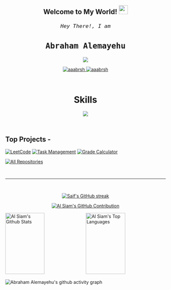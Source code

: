 <h2 align="center">
  Welcome to My World!
  <img src="https://media.giphy.com/media/hvRJCLFzcasrR4ia7z/giphy.gif" width="28">
</h2>

<!-- <a href="https://komarev.com/ghpvc/?username=aaabrsh">
  <img align="right" src="https://komarev.com/ghpvc/?username=aaabrsh&label=Visitors&color=0e75b6&style=flat" alt="Profile visitor" />
</a> -->

<!-- [![wakatime](https://wakatime.com/badge/user/eebb3dd8-d9b2-40de-9b88-6fd6cac99dbc.svg)](https://wakatime.com/@eebb3dd8-d9b2-40de-9b88-6fd6cac99dbc) -->

<!-- Intro  -->
<h3 align="center">
        <samp>
            <h6>Hey There!, I am</h6>
            <h2> Abraham Alemayehu</h2>
        </samp>
</h3>

<p align="center">
  <a href="https://github.com/aaabrsh"><img src="https://readme-typing-svg.herokuapp.com/?lines=Full%20Stack%20Programmer;Information%20Systems%20Graduate;Coding%20Since%202019;Always%20Looking%20For%20Challenging%20Projects&center=true&width=480&height=45"></a>
</p>

<p align="center">
 <a href="" target="blank">
  <img src="https://img.shields.io/badge/Website-DC143C?style=for-the-badge&logo=medium&logoColor=white" alt="aaabrsh" />
 </a>
 <a href="https://www.linkedin.com/in/abraham-alemayehu-23615619a" target="_blank">
  <img src="https://img.shields.io/badge/LinkedIn-0077B5?style=for-the-badge&logo=linkedin&logoColor=white" alt="aaabrsh"/>
 </a>
</p>
<br />

<!-- Skills Section -->
<h1 align="center">Skills</h1>

<p align="center">
  <a href="https://skillicons.dev">
    <img src="https://skillicons.dev/icons?i=html,css,javascript,typescript,react,next,angular,vue,nodejs,express,redux,laravel,php,mysql,postgresql,mongodb,git,docker,cpp,cs,python,prisma,supabase,firebase,vite,webpack,vercel,tailwind,bootstrap,postman,markdown,figma,threejs,blender,vscode" />
  </a>
</p>

<br/>

## Top Projects -

<!-- [![Portfolio](https://github-readme-stats.vercel.app/api/pin/?username=aaabrsh&repo=portfolio&border_color=7F3FBF&bg_color=0D1117&title_color=C9D1D9&text_color=8B949E&icon_color=7F3FBF)](https://github.com/aaabrsh/portfolio) -->

[![LeetCode](https://github-readme-stats.vercel.app/api/pin/?username=aaabrsh&repo=LeetCode&border_color=7F3FBF&bg_color=0D1117&title_color=C9D1D9&text_color=8B949E&icon_color=7F3FBF)](https://github.com/aaabrsh/LeetCode)
[![Task Management](https://github-readme-stats.vercel.app/api/pin/?username=aaabrsh&repo=task-management&border_color=7F3FBF&bg_color=0D1117&title_color=C9D1D9&text_color=8B949E&icon_color=7F3FBF)](https://github.com/aaabrsh/task-management)
[![Grade Calculator](https://github-readme-stats.vercel.app/api/pin/?username=aaabrsh&repo=grade-calculator&border_color=7F3FBF&bg_color=0D1117&title_color=C9D1D9&text_color=8B949E&icon_color=7F3FBF)](https://github.com/aaabrsh/grade-calculator)

<p align="left">
  <a href="https://github.com/aaabrsh?tab=repositories" target="_blank"><img alt="All Repositories" title="All Repositories" src="https://img.shields.io/badge/-All%20Repos-2962FF?style=for-the-badge&logo=koding&logoColor=white"/></a>
</p>

<br/>
<hr/>
<br/>

<p align="center">
  <a href="https://github.com/aaabrsh">
    <img src="https://github-readme-streak-stats.herokuapp.com/?user=aaabrsh&theme=radical&border=7F3FBF&background=0D1117" alt="Saif's GitHub streak"/>
  </a>
</p>

<p align="center">
  <a href="https://github.com/aaabrsh">
    <img src="https://github-profile-summary-cards.vercel.app/api/cards/profile-details?username=aaabrsh&theme=radical" alt="Al Siam's GitHub Contribution"/>
  </a>
</p>

<a> 
    <a href="https://github.com/aaabrsh"><img alt="Al Siam's Github Stats" src="https://denvercoder1-github-readme-stats.vercel.app/api?username=aaabrsh&show_icons=true&count_private=true&theme=react&border_color=7F3FBF&bg_color=0D1117&title_color=F85D7F&icon_color=F8D866" height="192px" width="49.5%"/></a>
  <a href="https://github.com/aaabrsh"><img alt="Al Siam's Top Languages" src="https://denvercoder1-github-readme-stats.vercel.app/api/top-langs/?username=aaabrsh&langs_count=8&layout=compact&theme=react&border_color=7F3FBF&bg_color=0D1117&title_color=F85D7F&icon_color=F8D866" height="192px" width="49.5%"/></a>
  <br/>
</a>

![Abraham Alemayehu's github activity graph](https://github-readme-activity-graph.vercel.app/graph?username=aaabrsh&bg_color=0D1117&color=7F3FBF&line=7F3FBF&point=7F3FBF&area_color=FFFFFF&title_color=FFFFFF&area=true)
